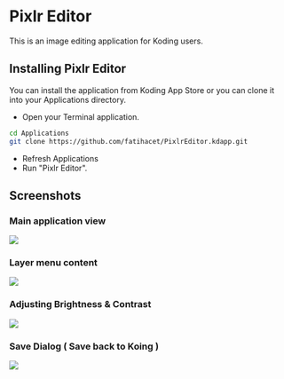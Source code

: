 # Pixlr Editor 

This is an image editing application for Koding users. 

## Installing Pixlr Editor

You can install the application from Koding App Store or you can clone it into your Applications directory.

- Open your Terminal application.

```bash
cd Applications
git clone https://github.com/fatihacet/PixlrEditor.kdapp.git
```
- Refresh Applications
- Run "Pixlr Editor".


## Screenshots

### Main application view
![](https://raw.github.com/fatihacet/PixlrEditor.kdapp/master/resources/screenshots/1.png)

### Layer menu content
![](https://raw.github.com/fatihacet/PixlrEditor.kdapp/master/resources/screenshots/2.png)

### Adjusting Brightness & Contrast
![](https://raw.github.com/fatihacet/PixlrEditor.kdapp/master/resources/screenshots/3.png)

### Save Dialog ( Save back to Koing )
![](https://raw.github.com/fatihacet/PixlrEditor.kdapp/master/resources/screenshots/4.png)